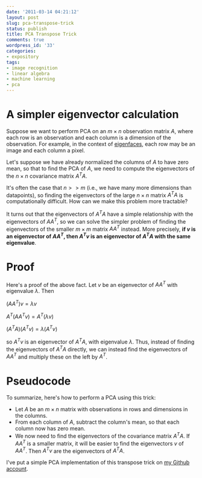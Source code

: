 ```yaml
---
date: '2011-03-14 04:21:12'
layout: post
slug: pca-transpose-trick
status: publish
title: PCA Transpose Trick
comments: true
wordpress_id: '33'
categories:
- expository
tags:
- image recognition
- linear algebra
- machine learning
- pca
---
```


# A simpler eigenvector calculation
Suppose we want to perform PCA on an $m \times n$ observation matrix $A$, where each row is an observation and each column is a dimension of the observation. For example, in the context of [eigenfaces](http://en.wikipedia.org/wiki/Eigenface), each row may be an image and each column a pixel.

Let's suppose we have already normalized the columns of $A$ to have zero mean, so that to find the PCA of $A$, we need to compute the eigenvectors of the $n \times n$ covariance matrix $A^T A$.

It's often the case that $n >> m$ (i.e., we have many more dimensions than datapoints), so finding the eigenvectors of the large $n \times n$ matrix $A^T A$ is computationally difficult. How can we make this problem more tractable?

It turns out that the eigenvectors of $A^T A$ have a simple relationship with the eigenvectors of $A A^T$, so we can solve the simpler problem of finding the eigenvectors of the smaller $m \times m$ matrix $A A^T$ instead. More precisely, **if $v$ is an eigenvector of $A A^T$, then $A^Tv$ is an eigenvector of $A^T A$ with the same eigenvalue**.

# Proof
Here's a proof of the above fact. Let $v$ be an eigenvector of $A A^T$ with eigenvalue $\lambda$. Then

$(A A^T) v = \lambda v$

$A^T(A A^T v) = A^T(\lambda v)$

$(A^T A)(A^T v) = \lambda (A^T v)$

so $A^Tv$ is an eigenvector of $A^T A$, with eigenvalue $\lambda$. Thus, instead of finding the eigenvectors of $A^T A$ directly, we can instead find the eigenvectors of $A A^T$ and multiply these on the left by $A^T$.

# Pseudocode
To summarize, here's how to perform a PCA using this trick:

* Let $A$ be an $m \times n$ matrix with observations in rows and dimensions in the columns.
* From each column of $A$, subtract the column's mean, so that each column now has zero mean.
* We now need to find the eigenvectors of the covariance matrix $A^T A$. If $A A^T$ is a smaller matrix, it will be easier to find the eigenvectors $v$ of $A A^T$. Then $A^T v$ are the eigenvectors of $A^T A$.

I've put a simple PCA implementation of this transpose trick on [my Github account](https://github.com/echen/pca-transpose-trick).